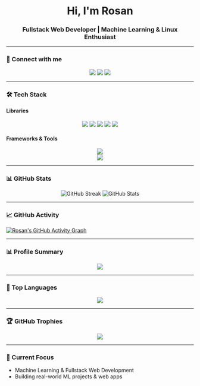 <h1 align="center">Hi, I'm Rosan</h1>
<h3 align="center">Fullstack Web Developer | Machine Learning & Linux Enthusiast</h3>

---

### 🔗 Connect with me
<p align="center">
  <a href="https://instagram.com/r0.sn_" target="_blank"><img src="https://skillicons.dev/icons?i=instagram" /></a>
  <a href="https://www.linkedin.com/in/rausyanul-fikri" target="_blank"><img src="https://skillicons.dev/icons?i=linkedin" /></a>
  <a href="https://github.com/rosan-f" target="_blank"><img src="https://skillicons.dev/icons?i=github" /></a>
</p>

---
### 🛠 Tech Stack

#### Libraries
<p align="center">
  <img src="https://img.shields.io/badge/numpy-%23013243.svg?style=for-the-badge&logo=numpy&logoColor=white" />
  <img src="https://img.shields.io/badge/pandas-%23150458.svg?style=for-the-badge&logo=pandas&logoColor=white" />
  <img src="https://img.shields.io/badge/matplotlib-%23ffffff.svg?style=for-the-badge&logo=matplotlib&logoColor=black" />
  <img src="https://img.shields.io/badge/seaborn-0099CC?style=for-the-badge&logoColor=white" />
  <img src="https://img.shields.io/badge/scikit--learn-F7931E?style=for-the-badge&logo=scikit-learn&logoColor=white" />
</p>

#### Frameworks & Tools
<p align="center">
  <img src="https://skillicons.dev/icons?i=react,laravel,django,tailwind" />
  <br/>
  <img src="https://skillicons.dev/icons?i=arch,linux,git,github,vscode,figma,ai,ps" />
</p>


---

### 📊 GitHub Stats
<p align="center">
  
  <img src="https://streak-stats.demolab.com?user=rosan-f&theme=tokyonight&cache_seconds=3" alt="GitHub Streak"/>
  <img src="https://github-readme-stats.vercel.app/api?username=rosan-f&show_icons=true&theme=tokyonight&cache_seconds=2" alt="GitHub Stats"/>

</p>

---

### 📈 GitHub Activity
[![Rosan's GitHub Activity Graph](https://github-readme-activity-graph.vercel.app/graph?username=rosan-f&theme=tokyo-night)](https://github.com/ashutosh00710/github-readme-activity-graph)

---

### 📊 Profile Summary
<p align="center">
  <img src="https://github-profile-summary-cards.vercel.app/api/cards/profile-details?username=rosan-f&theme=tokyonight" />
</p>

---

### 🚀 Top Languages
<p align="center">
  <img src="https://github-readme-stats.vercel.app/api/top-langs/?username=rosan-f&layout=compact&theme=tokyonight" />
</p>

---

### 🏆 GitHub Trophies
<p align="center">
  <img src="https://github-profile-trophy.vercel.app/?username=rosan-f&theme=tokyonight&row=1&column=6" />
</p>

---

### 🌱 Current Focus
- Machine Learning & Fullstack Web Development
- Building real-world ML projects & web apps
